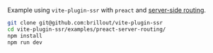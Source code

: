 Example using `vite-plugin-ssr` with `preact` and [server-side routing](https://vike.dev/server-routing).

```bash
git clone git@github.com:brillout/vite-plugin-ssr
cd vite-plugin-ssr/examples/preact-server-routing/
npm install
npm run dev
```
